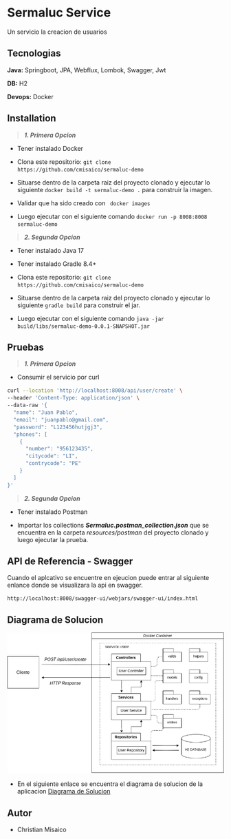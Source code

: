 
# Sermaluc Service

Un servicio la creacion de usuarios

## Tecnologias

**Java:** Springboot, JPA, Webflux, Lombok, Swagger, Jwt

**DB:** H2

**Devops:** Docker


## Installation

> **_1. Primera Opcion_**

- Tener instalado Docker

- Clona este repositorio: `git clone https://github.com/cmisaico/sermaluc-demo`

- Situarse dentro de la carpeta raiz del proyecto clonado y ejecutar  lo siguiente  `docker build -t sermaluc-demo .` para construir la imagen.

- Validar que ha sido creado con   ` docker images`

- Luego ejecutar con el siguiente comando `docker run -p 8008:8008 sermaluc-demo`

> **_2. Segunda Opcion_**

- Tener instalado Java 17

- Tener instalado Gradle 8.4+

- Clona este repositorio: `git clone https://github.com/cmisaico/sermaluc-demo`

- Situarse dentro de la carpeta raiz del proyecto clonado y ejecutar  lo siguiente  `gradle build` para construir el jar.

- Luego ejecutar con el siguiente comando `java -jar build/libs/sermaluc-demo-0.0.1-SNAPSHOT.jar`

## Pruebas

> **_1. Primera Opcion_**

- Consumir el servicio por curl

```bash
curl --location 'http://localhost:8008/api/user/create' \
--header 'Content-Type: application/json' \
--data-raw '{
  "name": "Juan Pablo",
  "email": "juanpablo@gmail.com",
  "password": "L123456hutjgj3",
  "phones": [
    {
      "number": "956123435",
      "citycode": "LI",
      "contrycode": "PE"
    }
  ]
}'
```


> **_2. Segunda Opcion_**

- Tener instalado Postman

- Importar los collections _**Sermaluc.postman_collection.json**_ que se encuentra en la carpeta _resources/postman_ del proyecto clonado y luego ejecutar la prueba.





## API de Referencia - Swagger

Cuando el aplcativo se encuentre en ejeucion puede entrar al siguiente enlance donde se visualizara la api en swagger.
```
http://localhost:8008/swagger-ui/webjars/swagger-ui/index.html
```

## Diagrama de Solucion




![Descripción de la imagen](/src/main/resources/images/sermaluc-service-solution.png "Diagrama de Solucion")

- En el siguiente enlace se encuentra el diagrama de solucion de la aplicacion [Diagrama de Solucion](https://drive.google.com/file/d/1LVpS_XGuvJDCLw0sGrcgeF9VjIL1WlMU/view?usp=sharing)


## Autor

- Christian Misaico
